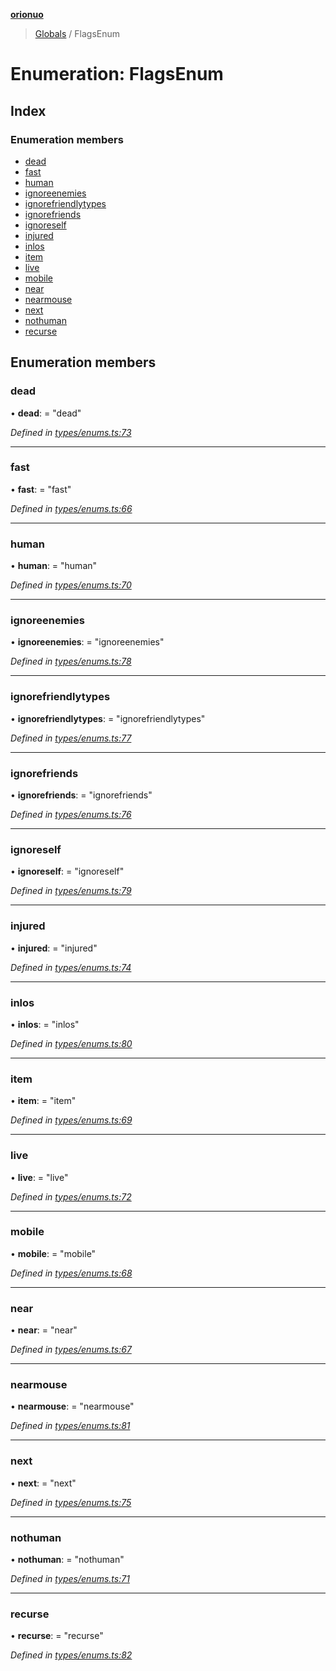 **[orionuo](../README.md)**

> [Globals](../globals.md) / FlagsEnum

# Enumeration: FlagsEnum

## Index

### Enumeration members

* [dead](flagsenum.md#dead)
* [fast](flagsenum.md#fast)
* [human](flagsenum.md#human)
* [ignoreenemies](flagsenum.md#ignoreenemies)
* [ignorefriendlytypes](flagsenum.md#ignorefriendlytypes)
* [ignorefriends](flagsenum.md#ignorefriends)
* [ignoreself](flagsenum.md#ignoreself)
* [injured](flagsenum.md#injured)
* [inlos](flagsenum.md#inlos)
* [item](flagsenum.md#item)
* [live](flagsenum.md#live)
* [mobile](flagsenum.md#mobile)
* [near](flagsenum.md#near)
* [nearmouse](flagsenum.md#nearmouse)
* [next](flagsenum.md#next)
* [nothuman](flagsenum.md#nothuman)
* [recurse](flagsenum.md#recurse)

## Enumeration members

### dead

•  **dead**:  = "dead"

*Defined in [types/enums.ts:73](https://github.com/msviha/orionuo/blob/e41bac5/src/types/enums.ts#L73)*

___

### fast

•  **fast**:  = "fast"

*Defined in [types/enums.ts:66](https://github.com/msviha/orionuo/blob/e41bac5/src/types/enums.ts#L66)*

___

### human

•  **human**:  = "human"

*Defined in [types/enums.ts:70](https://github.com/msviha/orionuo/blob/e41bac5/src/types/enums.ts#L70)*

___

### ignoreenemies

•  **ignoreenemies**:  = "ignoreenemies"

*Defined in [types/enums.ts:78](https://github.com/msviha/orionuo/blob/e41bac5/src/types/enums.ts#L78)*

___

### ignorefriendlytypes

•  **ignorefriendlytypes**:  = "ignorefriendlytypes"

*Defined in [types/enums.ts:77](https://github.com/msviha/orionuo/blob/e41bac5/src/types/enums.ts#L77)*

___

### ignorefriends

•  **ignorefriends**:  = "ignorefriends"

*Defined in [types/enums.ts:76](https://github.com/msviha/orionuo/blob/e41bac5/src/types/enums.ts#L76)*

___

### ignoreself

•  **ignoreself**:  = "ignoreself"

*Defined in [types/enums.ts:79](https://github.com/msviha/orionuo/blob/e41bac5/src/types/enums.ts#L79)*

___

### injured

•  **injured**:  = "injured"

*Defined in [types/enums.ts:74](https://github.com/msviha/orionuo/blob/e41bac5/src/types/enums.ts#L74)*

___

### inlos

•  **inlos**:  = "inlos"

*Defined in [types/enums.ts:80](https://github.com/msviha/orionuo/blob/e41bac5/src/types/enums.ts#L80)*

___

### item

•  **item**:  = "item"

*Defined in [types/enums.ts:69](https://github.com/msviha/orionuo/blob/e41bac5/src/types/enums.ts#L69)*

___

### live

•  **live**:  = "live"

*Defined in [types/enums.ts:72](https://github.com/msviha/orionuo/blob/e41bac5/src/types/enums.ts#L72)*

___

### mobile

•  **mobile**:  = "mobile"

*Defined in [types/enums.ts:68](https://github.com/msviha/orionuo/blob/e41bac5/src/types/enums.ts#L68)*

___

### near

•  **near**:  = "near"

*Defined in [types/enums.ts:67](https://github.com/msviha/orionuo/blob/e41bac5/src/types/enums.ts#L67)*

___

### nearmouse

•  **nearmouse**:  = "nearmouse"

*Defined in [types/enums.ts:81](https://github.com/msviha/orionuo/blob/e41bac5/src/types/enums.ts#L81)*

___

### next

•  **next**:  = "next"

*Defined in [types/enums.ts:75](https://github.com/msviha/orionuo/blob/e41bac5/src/types/enums.ts#L75)*

___

### nothuman

•  **nothuman**:  = "nothuman"

*Defined in [types/enums.ts:71](https://github.com/msviha/orionuo/blob/e41bac5/src/types/enums.ts#L71)*

___

### recurse

•  **recurse**:  = "recurse"

*Defined in [types/enums.ts:82](https://github.com/msviha/orionuo/blob/e41bac5/src/types/enums.ts#L82)*

